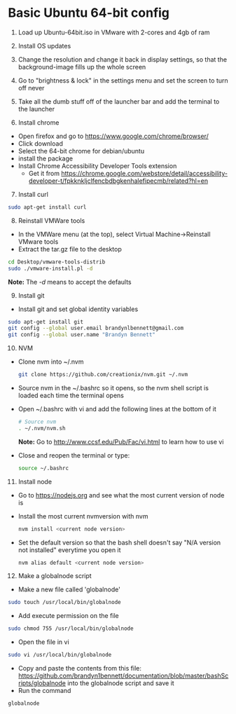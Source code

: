 Basic Ubuntu 64-bit config
==========================

1. Load up Ubuntu-64bit.iso in VMware with 2-cores and 4gb of ram

2. Install OS updates

3. Change the resolution and change it back in display settings, so that the background-image fills up the whole screen

4. Go to "brightness & lock" in the settings menu and set the screen to turn off never

5. Take all the dumb stuff off of the launcher bar and add the terminal to the launcher

6. Install chrome
  * Open firefox and go to https://www.google.com/chrome/browser/
  * Click download
  * Select the 64-bit chrome for debian/ubuntu
  * install the package
  * Install Chrome Accessibility Developer Tools extension
    - Get it from https://chrome.google.com/webstore/detail/accessibility-developer-t/fpkknkljclfencbdbgkenhalefipecmb/related?hl=en

7. Install curl
  
  ```bash
  sudo apt-get install curl
  ```

8. Reinstall VMWare tools
  * In the VMWare menu (at the top), select Virtual Machine->Reinstall VMware tools
  * Extract the tar.gz file to the desktop

  ```bash
  cd Desktop/vmware-tools-distrib
  sudo ./vmware-install.pl -d
  ```

  **Note:** The *-d* means to accept the defaults

9. Install git
  * Install git and set global identity variables

  ```bash
  sudo apt-get install git
  git config --global user.email brandynlbennett@gmail.com
  git config --global user.name "Brandyn Bennett"
  ```

10. NVM
  * Clone nvm into ~/.nvm
   
    ```bash
    git clone https://github.com/creationix/nvm.git ~/.nvm
    ```
  * Source nvm in the ~/.bashrc so it opens, so the nvm shell script is loaded each time the terminal opens
  * Open ~/.bashrc with vi and add the following lines at the bottom of it
      
    ```bash
    # Source nvm
    . ~/.nvm/nvm.sh
    ```
    **Note:** Go to http://www.ccsf.edu/Pub/Fac/vi.html to learn how to use vi
    
  * Close and reopen the terminal or type:
  
    ```bash
    source ~/.bashrc
    ```
11. Install node
  * Go to https://nodejs.org and see what the most current version of node is
  * Install the most current nvmversion with nvm

    ```bash
    nvm install <current node version>
    ```
  * Set the default version so that the bash shell doesn't say "N/A version not installed" everytime you open it
    
    ```bash  
    nvm alias default <current node version>
    ```

12. Make a globalnode script
  * Make a new file called 'globalnode'

  ```bash
  sudo touch /usr/local/bin/globalnode
  ```
  * Add execute permission on the file
    
  ```bash
  sudo chmod 755 /usr/local/bin/globalnode
  ```
  * Open the file in vi

  ```bash
  sudo vi /usr/local/bin/globalnode
  ```
  * Copy and paste the contents from this file: https://github.com/brandyn1bennett/documentation/blob/master/bashScripts/globalnode into the globalnode script and save it
  * Run the command

  ```bash 
  globalnode
  ```


  
